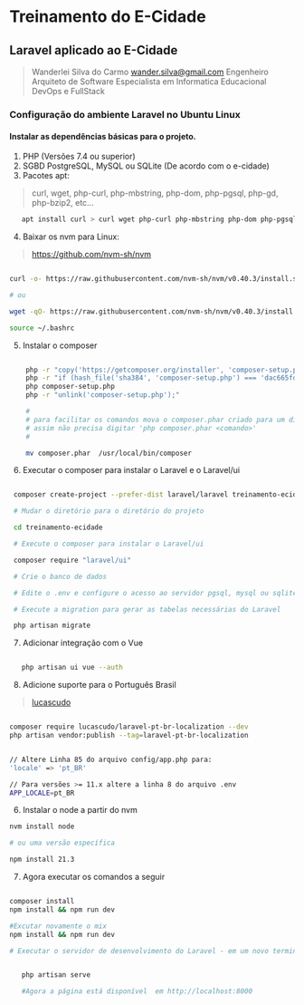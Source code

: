 # Treinamento do E-Cidade
## Laravel aplicado ao E-Cidade

>
> Wanderlei Silva do Carmo <wander.silva@gmail.com>
> Engenheiro Arquiteto de Software
> Especialista em Informatica Educacional
> DevOps e FullStack
>

### Configuração do ambiente Laravel no Ubuntu Linux

#### Instalar as dependências básicas para o projeto.

1. PHP (Versões 7.4 ou superior)
2. SGBD PostgreSQL, MySQL ou SQLite (De acordo com o e-cidade)
3. Pacotes apt:
>
> curl, wget, php-curl, php-mbstring, php-dom, php-pgsql, php-gd, php-bzip2, etc...
>
```bash
   apt install curl > curl wget php-curl php-mbstring php-dom php-pgsql php-gd php-bzip2
```
4. Baixar os nvm para Linux:
>
> https://github.com/nvm-sh/nvm
>

```bash

curl -o- https://raw.githubusercontent.com/nvm-sh/nvm/v0.40.3/install.sh | bash

# ou

wget -qO- https://raw.githubusercontent.com/nvm-sh/nvm/v0.40.3/install.sh | bash

source ~/.bashrc

```
5. Instalar o composer

```bash

    php -r "copy('https://getcomposer.org/installer', 'composer-setup.php');"
    php -r "if (hash_file('sha384', 'composer-setup.php') === 'dac665fdc30fdd8ec78b38b9800061b4150413ff2e3b6f88543c636f7cd84f6db9189d43a81e5503cda447da73c7e5b6') { echo 'Installer verified'.PHP_EOL; } else { echo 'Installer corrupt'.PHP_EOL; unlink('composer-setup.php'); exit(1); }"
    php composer-setup.php
    php -r "unlink('composer-setup.php');"

    #
    # para facilitar os comandos mova o composer.phar criado para um diretório do path do sistema com o nome "composer" simplesmente.
    # assim não precisa digitar 'php composer.phar <comando>'
    #

    mv composer.phar  /usr/local/bin/composer

```

6. Executar o composer para instalar o Laravel e o Laravel/ui

```bash

 composer create-project --prefer-dist laravel/laravel treinamento-ecidade '8.x'  ( versão compatível com o php-7.4 )

 # Mudar o diretório para o diretório do projeto

 cd treinamento-ecidade

 # Execute o composer para instalar o Laravel/ui

 composer require "laravel/ui"

 # Crie o banco de dados

 # Edite o .env e configure o acesso ao servidor pgsql, mysql ou sqlite

 # Execute a migration para gerar as tabelas necessárias do Laravel

 php artisan migrate

 ```

7. Adicionar integração com o Vue

 ```bash

    php artisan ui vue --auth


 ```

8. Adicione suporte para o Português Brasil
>
> [lucascudo](https://github.com/lucascudo/laravel-pt-BR-localization)
>

```bash

composer require lucascudo/laravel-pt-br-localization --dev
php artisan vendor:publish --tag=laravel-pt-br-localization


// Altere Linha 85 do arquivo config/app.php para:
'locale' => 'pt_BR'

// Para versões >= 11.x altere a linha 8 do arquivo .env
APP_LOCALE=pt_BR

```


6. Instalar o node a partir do nvm
```bash
nvm install node

# ou uma versão específica

npm install 21.3

```

7. Agora executar os comandos a seguir

```bash

composer install
npm install && npm run dev

#Excutar novamente o mix
npm install && npm run dev

# Executar o servidor de desenvolvimento do Laravel - em um novo terminal


   php artisan serve

   #Agora a página está disponível  em http://localhost:8000
   
```
